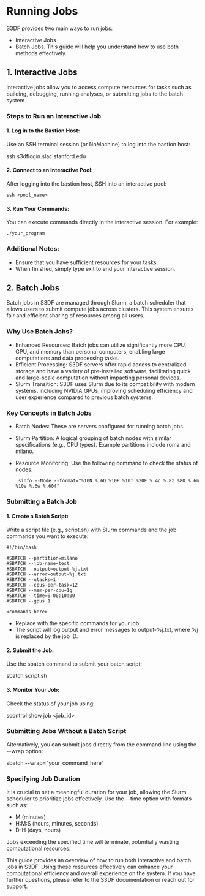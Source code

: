 # Running Jobs

S3DF provides two main ways to run jobs: 
- Interactive Jobs
- Batch Jobs.
This guide will help you understand how to use both methods effectively.

## 1. Interactive Jobs
Interactive jobs allow you to access compute resources for tasks such as building, debugging, running analyses, or submitting jobs to the batch system.

### Steps to Run an Interactive Job

#### 1. Log in to the Bastion Host:

Use an SSH terminal session (or NoMachine) to log into the bastion host:

  ssh s3dflogin.slac.stanford.edu

#### 2. Connect to an Interactive Pool:
After logging into the bastion host, SSH into an interactive pool:

    ssh <pool_name>

#### 3. Run Your Commands:
You can execute commands directly in the interactive session. For example:

    ./your_program

### Additional Notes:
- Ensure that you have sufficient resources for your tasks.
- When finished, simply type exit to end your interactive session.

## 2. Batch Jobs
Batch jobs in S3DF are managed through Slurm, a batch scheduler that allows users to submit compute jobs across clusters. This system ensures fair and efficient sharing of resources among all users.

### Why Use Batch Jobs?
 - Enhanced Resources: Batch jobs can utilize significantly more CPU, GPU, and memory than personal computers, enabling large computations and data processing tasks.
 - Efficient Processing: S3DF servers offer rapid access to centralized storage and have a variety of pre-installed software, facilitating quick and large-scale computation without impacting personal devices.
 - Slurm Transition: S3DF uses Slurm due to its compatibility with modern systems, including NVIDIA GPUs, improving scheduling efficiency and user experience compared to previous batch systems.

### Key Concepts in Batch Jobs
 - Batch Nodes: These are servers configured for running batch jobs.
 - Slurm Partition: A logical grouping of batch nodes with similar specifications (e.g., CPU types). Example partitions include roma and milano.
 - Resource Monitoring: Use the following command to check the status of nodes:

        sinfo --Node --format="%10N %.6D %10P %10T %20E %.4c %.8z %8O %.6m %10e %.6w %.60f"

### Submitting a Batch Job

#### 1. Create a Batch Script:
Write a script file (e.g., script.sh) with Slurm commands and the job commands you want to execute:

    #!/bin/bash
  
    #SBATCH --partition=milano
    #SBATCH --job-name=test
    #SBATCH --output=output-%j.txt
    #SBATCH --error=output-%j.txt
    #SBATCH --ntasks=1
    #SBATCH --cpus-per-task=12
    #SBATCH --mem-per-cpu=1g
    #SBATCH --time=0-00:10:00
    #SBATCH --gpus 1

    <commands here>

- Replace <commands here> with the specific commands for your job.
- The script will log output and error messages to output-%j.txt, where %j is replaced by the job ID.

#### 2. Submit the Job:
Use the sbatch command to submit your batch script:

  sbatch script.sh

#### 3. Monitor Your Job:
Check the status of your job using:

  scontrol show job <job_id>

### Submitting Jobs Without a Batch Script
Alternatively, you can submit jobs directly from the command line using the --wrap option:

  sbatch --wrap="your_command_here"

### Specifying Job Duration
It is crucial to set a meaningful duration for your job, allowing the Slurm scheduler to prioritize jobs effectively. Use the --time option with formats such as:

- M (minutes)
- H:M:S (hours, minutes, seconds)
- D-H (days, hours)
  
Jobs exceeding the specified time will terminate, potentially wasting computational resources.

This guide provides an overview of how to run both interactive and batch jobs in S3DF. Using these resources effectively can enhance your computational efficiency and overall experience on the system. If you have further questions, please refer to the S3DF documentation or reach out for support.
